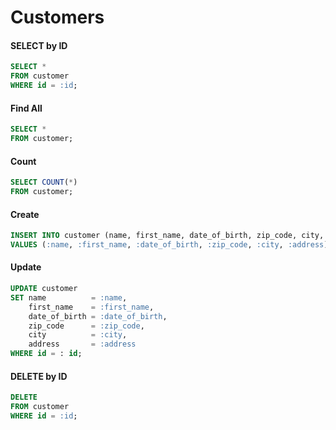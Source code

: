# Customers

#### SELECT by ID

```sql
SELECT *
FROM customer
WHERE id = :id;
```

#### Find All

```sql
SELECT *
FROM customer;
```

#### Count

```sql
SELECT COUNT(*)
FROM customer;
```

#### Create

```sql
INSERT INTO customer (name, first_name, date_of_birth, zip_code, city, address)
VALUES (:name, :first_name, :date_of_birth, :zip_code, :city, :address);
```

#### Update

```sql
UPDATE customer
SET name          = :name,
    first_name    = :first_name,
    date_of_birth = :date_of_birth,
    zip_code      = :zip_code,
    city          = :city,
    address       = :address
WHERE id = : id;
```

#### DELETE by ID

```sql
DELETE
FROM customer
WHERE id = :id;
```
